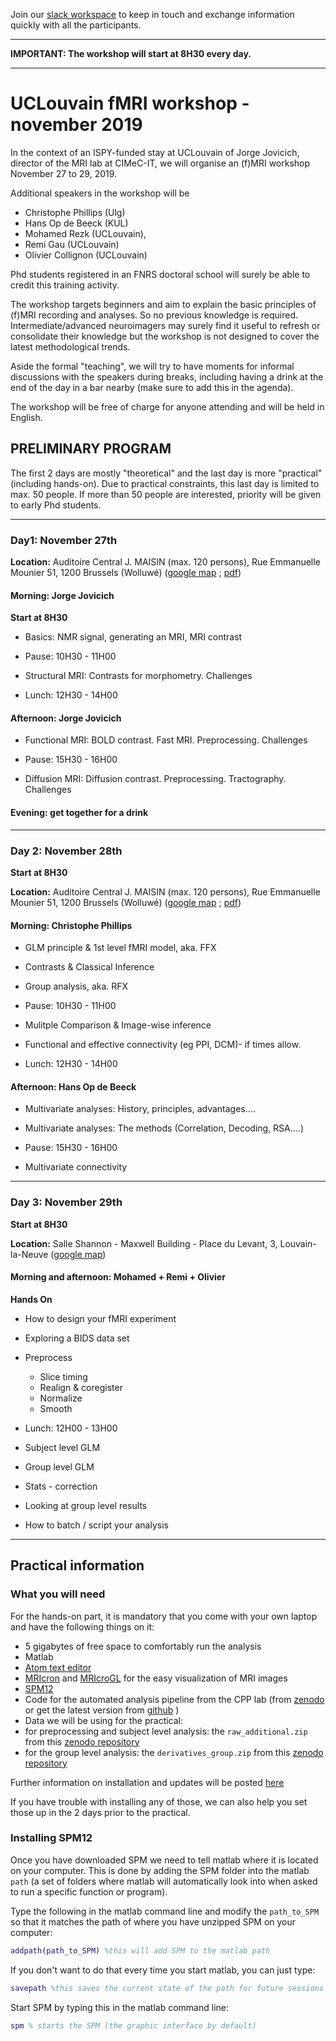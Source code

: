 Join our [slack workspace](https://join.slack.com/t/fmriworkshopuclouvain/shared_invite/enQtODQ3NTc3NjkwMTUwLWJmZDQzN2ZmZjdlNmU2NTBjNDFhODUwMzg5ODUxNGNjNzI4YjlmMTcwYzY4M2VhYTQzZGRmOTFhMWZjMjFlZmE) to keep in touch and exchange information quickly with all the participants.

___

**IMPORTANT: The workshop will start at 8H30 every day.**
___


# UCLouvain fMRI workshop - november 2019

In the context of an ISPY-funded stay at UCLouvain of Jorge Jovicich, director of the MRI lab at CIMeC-IT, we will organise an (f)MRI workshop November 27 to 29, 2019.

Additional speakers in the workshop will be
- Christophe Phillips (Ulg)
- Hans Op de Beeck (KUL)
- Mohamed Rezk (UCLouvain),
- Remi Gau (UCLouvain)
- Olivier Collignon (UCLouvain)

Phd students registered in an FNRS doctoral school will surely be able to credit this training activity.

The workshop targets beginners and aim to explain the basic principles of (f)MRI recording and analyses. So no previous knowledge is required. Intermediate/advanced neuroimagers may surely find it useful to refresh or consolidate their knowledge but the workshop is not designed to cover the latest methodological trends.

Aside the formal "teaching", we will try to have moments for informal discussions with the speakers during breaks, including having a drink at the end of the day in a bar nearby (make sure to add this in the agenda).

The workshop will be free of charge for anyone attending and will be held in English.


##  PRELIMINARY PROGRAM

The first 2 days are mostly "theoretical" and the last day is more "practical" (including hands-on). Due to practical constraints, this last day is limited to max. 50 people. If more than 50 people are interested, priority will be given to early Phd students.

___
### Day1: November 27th

**Location:** Auditoire Central J. MAISIN (max. 120 persons), Rue Emmanuelle Mounier 51, 1200 Brussels (Wolluwé) ([google map](https://goo.gl/maps/kv6Sxp86fmr6PEYv8) ; [pdf](./map_wolluwe.pdf))


#### Morning: Jorge Jovicich

**Start at 8H30**

-   Basics: NMR signal, generating an MRI, MRI contrast

-   Pause: 10H30 - 11H00

-   Structural MRI: Contrasts for morphometry. Challenges

-   Lunch: 12H30 - 14H00

#### Afternoon: Jorge Jovicich

-   Functional MRI: BOLD contrast. Fast MRI. Preprocessing. Challenges

-   Pause: 15H30 - 16H00

-   Diffusion MRI: Diffusion contrast. Preprocessing. Tractography. Challenges

#### Evening: get together for a drink

___
### Day 2: November 28th

**Start at 8H30**

**Location:** Auditoire Central J. MAISIN (max. 120 persons), Rue Emmanuelle Mounier 51, 1200 Brussels (Wolluwé) ([google map](https://goo.gl/maps/kv6Sxp86fmr6PEYv8) ; [pdf](./map_wolluwe.pdf))


#### Morning: Christophe Phillips

-   GLM principle & 1st level fMRI model, aka. FFX
-   Contrasts & Classical Inference
-   Group analysis, aka. RFX

-   Pause: 10H30 - 11H00

-   Mulitple Comparison & Image-wise inference
-   Functional and effective connectivity (eg PPI, DCM)- if times allow.

-   Lunch: 12H30 - 14H00

#### Afternoon: Hans Op de Beeck

-   Multivariate analyses: History, principles, advantages....
-   Multivariate analyses: The methods (Correlation, Decoding, RSA....)

-   Pause: 15H30 - 16H00

-   Multivariate connectivity

___
### Day 3: November 29th

**Start at 8H30**

**Location:** Salle Shannon - Maxwell Building - Place du Levant, 3, Louvain-la-Neuve  ([google map](https://goo.gl/maps/UYkweqZo7QsLxbyWA))


#### Morning and afternoon: Mohamed + Remi + Olivier

**Hands On**

- How to design your fMRI experiment
- Exploring a BIDS data set
- Preprocess
  -   Slice timing
  -   Realign & coregister
  -   Normalize
  -   Smooth

-   Lunch: 12H00 - 13H00

-   Subject level GLM
-   Group level GLM
-   Stats - correction
-   Looking at group level results
-   How to batch / script your analysis


___
## Practical information


### What you will need

For the hands-on part, it is mandatory that you come with your own laptop and have the following things on it:

-   5 gigabytes of free space to comfortably run the analysis
-   Matlab
-   [Atom text editor](https://atom.io/)
-   [MRIcron](https://www.nitrc.org/projects/mricron/) and [MRIcroGL](https://www.nitrc.org/frs/?group_id=889) for the easy visualization of MRI images
-   [SPM12](https://www.fil.ion.ucl.ac.uk/spm/software/download/)
-   Code for the automated analysis pipeline from the CPP lab (from [zenodo](https://doi.org/10.5281/zenodo.3554332) or get the latest version from [github](https://github.com/cpp-lln-lab/CPP_BIDS_SPM_pipeline/releases) )
-   Data we will be using for the practical:
  -   for preprocessing and subject level analysis: the `raw_additional.zip` from this [zenodo repository](https://doi.org/10.5281/zenodo.3548325)
  -   for the group level analysis: the `derivatives_group.zip` from this [zenodo repository](https://doi.org/10.5281/zenodo.3548325)

Further information on installation and updates will be posted [here](https://github.com/cpp-lln-lab/fMRI_workshop_201911)

If you have trouble with installing any of those, we can also help you set those up in the 2 days prior to the practical.


### Installing SPM12

Once you have downloaded SPM we need to tell matlab where it is located on your computer. This is done by adding the SPM folder into the matlab `path` (a set of folders where matlab will automatically look into when asked to run a specific function or program).

Type the following in the matlab command line and modify the `path_to_SPM` so that it matches the path of where you have unzipped SPM on your computer:
```matlab
addpath(path_to_SPM) %this will add SPM to the matlab path
```

If you don't want to do that every time you start matlab, you can just type:
```matlab
savepath %this saves the current state of the path for future sessions
```

Start SPM by typing this in the matlab command line:
```matlab
spm % starts the SPM (the graphic interface by default)
```
